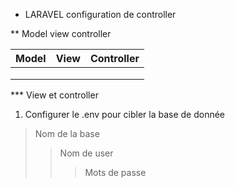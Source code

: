 * LARAVEL configuration de controller

** Model view controller

| Model         | View          | Controller |
| ------------- |:-------------:| ----------:|
| 		        | 			    |  			 |
|		        |       		|    		 |
| 			    |       		|     		 |

*** View et controller

1. Configurer le .env pour cibler la  base de donnée

>Nom de la base
>>Nom de user
>>>Mots de passe
